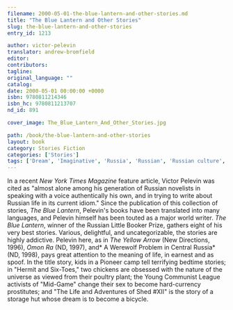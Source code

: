 ```yaml
---
filename: 2000-05-01-the-blue-lantern-and-other-stories.md
title: "The Blue Lantern and Other Stories"
slug: the-blue-lantern-and-other-stories
entry_id: 1213

author: victor-pelevin
translator: andrew-bromfield
editor: 
contributors: 
tagline: 
original_language: ""
catalog: 
date: 2000-05-01 00:00:00 +0000 
isbn: 9780811214346
isbn_hc: 9780811213707
nd_id: 891

cover_image: The_Blue_Lantern_And_Other_Stories.jpg

path: /book/the-blue-lantern-and-other-stories
layout: book
category: Stories Fiction
categories: ['Stories']
tags: ['Dream', 'Imaginative', 'Russia', 'Russian', 'Russian culture', 'Russian literature', 'Russian Little Booker Prize', 'Supernatural']
---
```

In a recent *New York Times Magazine* feature article, Victor Pelevin was cited as "almost alone among his generation of Russian novelists in speaking with a voice authentically his own, and in trying to write about Russian life in its current idiom." Since the publication of this collection of stories, *The Blue Lantern*, Pelevin's books have been translated into many languages, and Pelevin himself has been touted as a major world writer. *The Blue Lantern*, winner of the Russian Little Booker Prize, gathers eight of his very best stories. Various, delightful, and uncategorizable, the stories are highly addictive. Pelevin here, as in *The Yellow Arrow* (New Directions, 1996), *Omon Ra* (ND, 1997), and* A Werewolf Problem in Central Russia* (ND, 1998), pays great attention to the meaning of life, in earnest and as spoof. In the title story, kids in a Pioneer camp tell terrifying bedtime stories; in "Hermit and Six-Toes," two chickens are obsessed with the nature of the universe as viewed from their poultry plant; the Young Communist League activists of "Mid-Game" change their sex to become hard-currency prostitutes; and "The Life and Adventures of Shed #XII" is the story of a storage hut whose dream is to become a bicycle.





